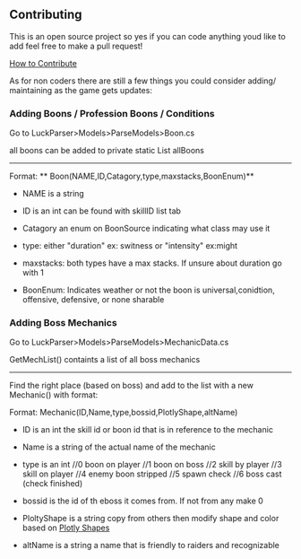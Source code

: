 ## Contributing 

This is an open source project so yes if you can code anything youd like to add feel free to make a pull request!

[How to Contribute](https://akrabat.com/the-beginners-guide-to-contributing-to-a-github-project/)

As for non coders there are still a few things you could consider adding/ maintaining as the game gets updates:


### Adding Boons / Profession Boons / Conditions 


 Go to LuckParser>Models>ParseModels>Boon.cs 

all boons can be added to private static List<Boon> allBoons

--- 

  Format: ** Boon(NAME,ID,Catagory,type,maxstacks,BoonEnum)**
  
  * NAME is a string
  
 * ID is an int can be found with skillID list tab
  
 * Catagory an enum on BoonSource indicating what class may use it
  
 * type: either "duration" ex: switness or "intensity" ex:might
  
 * maxstacks: both types have a max stacks. If unsure about duration go with 1
 
 * BoonEnum: Indicates weather or not the boon is universal,conidtion, offensive, defensive, or none sharable 

### Adding Boss Mechanics

 Go to LuckParser>Models>ParseModels>MechanicData.cs
 
 GetMechList() containts a list of all boss mechanics
 
 --- 
 
 Find the right place (based on boss) and add to the list with a new Mechanic() with format:
 
 Format: Mechanic(ID,Name,type,bossid,PlotlyShape,altName)
 
* ID is an int the skill id or boon id that is in reference to the mechanic
 
* Name is a string of the actual name of the mechanic
 
* type is an int 
        //0 boon on player
        //1 boon on boss
        //2 skill by player
        //3 skill on player
        //4 enemy boon stripped
        //5 spawn check
        //6 boss cast (check finished)
        
 * bossid is the id of th eboss it comes from. If not from any make 0
  
 * PloltyShape is a string copy from others then modify shape and color based on [Plotly Shapes](https://codepen.io/etpinard/pen/LLZGZV/)

 * altName is a string a name that is friendly to raiders and recognizable
